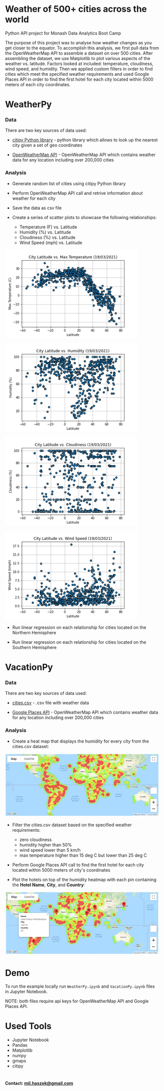 # Weather of 500+ cities across the world
Python API project for Monash Data Analytics Boot Camp

The purpose of this project was to analyse how weather changes as you get closer to the equator. To accomplish this analysis, we first pull data from the OpenWeatherMap API to assemble a dataset on over 500 cities. After assembling the dataset, we use Matplotlib to plot various aspects of the weather vs. latitude. Factors looked at included: temperature, cloudiness, wind speed, and humidity. Then we applied custom filters in order to find cities which meet the specified weather requirements and used Google Places API in order to find the first hotel for each city located within 5000 meters of each city coordinates.

# WeatherPy

### Data

There are two key sources of data used:

* [citipy Python library](https://pypi.python.org/pypi/citipy) - python library which allows to look up the nearest city given a set of geo coordinates

* [OpenWeatherMap API](https://openweathermap.org/api) - OpenWeatherMap API which contains weather data for any location including over 200,000 cities 


### Analysis

* Generate random list of cities using citipy Python library

* Perform OpenWeatherMap API call and retrive information about weather for each city

* Save the data as csv file

* Create a series of scatter plots to showcase the following relationships:
    * Temperature (F) vs. Latitude
    * Humidity (%) vs. Latitude
    * Cloudiness (%) vs. Latitude
    * Wind Speed (mph) vs. Latitude

![TemperatureVsLatitude](output_data/TemperatureVsLatitude.png)

![HumidityVsLatitude](output_data/HumidityVsLatitude.png)

![CloudinessVsLatitude](output_data/CloudinessVsLatitude.png)

![WindSpeedVsLatitude](output_data/WindSpeedVsLatitude.png)

* Run linear regression on each relationship for cities located on the Northern Hemisphere 

* Run linear regression on each relationship for cities located on the Southern Hemisphere 


# VacationPy

### Data

There are two key sources of data used:

* [cities.csv](output_data/cities.csv) - .csv file with weather data

* [Google Places API](https://openweathermap.org/api) - OpenWeatherMap API which contains weather data for any location including over 200,000 cities


### Analysis

* Create a heat map that displays the humidity for every city from the cities.csv dataset:

![Heatmap](output_data/Heatmap.JPG)

* Filter the cities.csv dataset based on the specified weather requirements:
    * zero cloudiness
    * humidity higher than 50%
    * wind speed lower than 5 km/h
    * max temperature higher than 15 deg C but lower than 25 deg C

* Perform Google Places API call to find the first hotel for each city located within 5000 meters of city's coordinates

* Plot the hotels on top of the humidity heatmap with each pin containing the **Hotel Name**, **City**, and **Country**:

![Hotel_map](output_data/Hotel_map.JPG)


# Demo

To run the example locally run `WeatherPy.ipynb` and `VacationPy.ipynb` files in Jupyter Notebook.

NOTE: both files require api keys for OpenWeatherMap API and Google Places API.


# Used Tools
 * Jupyter Notebook 
 * Pandas
 * Matplotlib
 * numpy 
 * gmaps
 * citipy


#

#### Contact: mil.haszek@gmail.com
